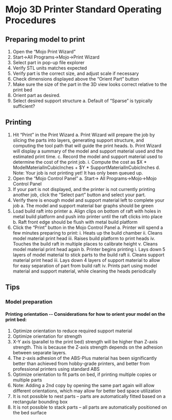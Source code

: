 # Mojo 3D Printer Standard Operating Procedures
## Preparing model to print
1.	Open the “Mojo Print Wizard”
 1.	Start->All Programs->Mojo->Print Wizard
2.	Select part in pop-up file explorer
3.	Verify STL units matches expected
4.	Verify part is the correct size, and adjust scale if necessary
 1.	Check dimensions displayed above the “Orient Part” button
 2.	Make sure the size of the part in the 3D view looks correct relative to the print bed
5.	Orient part as desired.
6.	Select desired support structure
 a.	Default of “Sparse” is typically sufficient?
## Printing
1.	Hit “Print” in the Print Wizard
 a.	Print Wizard will prepare the job by slicing the parts into layers, generating support structure, and computing the tool path that will guide the print heads.
 b.	Print Wizard will display a summary of the model and support material used and the estimated print time.
 c.	Record the model and support material used to determine the cost of the print job.
  i.	Compute the cost as $X * ModelMaterialInCubicInches + $Y * SupportMaterialInCubicInches
 d.	Note: Your job is not printing yet!  It has only been queued up.
2.	 Open the “Mojo Control Panel”
 a.	Start-> All Programs->Mojo->Mojo Control Panel
3.	If your part is not displayed, and the printer is not currently printing another job, click the “Select part” button and select your part.
4.	Verify there is enough model and support material left to complete your job
 a.	The model and support material bar graphs should be green
5.	Load build raft into printer
 a.	Align clips on bottom of raft with holes in metal build platform and push into printer until the raft clicks into place
 b.	Raft front edge should be flush with metal build platform
6.	Click the “Print” button in the Mojo Control Panel
 a.	Printer will spend a few minutes preparing to print:
  i.	Heats up the build chamber
  ii.	Cleans model material print head
  iii.	Raises build platform to print heads
  iv.	Touches the build raft in multiple places to calibrate height
  v.	Cleans model material print head again
 b.	Printer begins printing
  i.	Lays down 5 layers of model material to stick parts to the build raft
  ii.	Cleans support material print head
  iii.	Lays down 4 layers of support material to allow for easy separation of part from build raft
  iv.	Prints part using model material and support material, while cleaning the heads periodically

## Tips

### Model preparation

#### Printing orientation -- Considerations for how to orient your model on the print bed:
 1.	Optimize orientation to reduce required support material
 2.	Optimize orientation for strength
   1.	X-Y axis (parallel to the print bed) strength will be higher than Z-axis strength.  This is because the Z-axis strength depends on the adhesion between separate layers.
   2.	The z-axis adhesion of the ABS-Plus material has been significantly better than achieved from hobby-grade printers, and better from professional printers using standard ABS 
 3.	Optimize orientation to fit parts on bed, if printing multiple copies or multiple parts
  1.	Note:  Adding a 2nd copy by opening the same part again will allow different orientations, which may allow for better bed space utilization
  2.	It is not possible to nest parts – parts are automatically fitted based on a rectangular bounding box
  3.	It is not possible to stack parts – all parts are automatically positioned on the bed surface